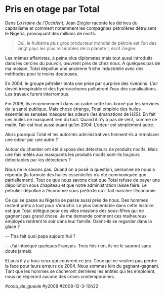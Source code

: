 # Pris en otage par Total

Dans *La Haine de l’Occident*, Jean Ziegler raconte les dérives du capitalisme et comment notamment les compagnies pétrolières détruisent le Nigeria, provoquant des millions de morts.

> Oui, le huitième plus gros producteur mondial de pétrole est l’un des vingt pays les plus misérables de la planète !, écrit Ziegler.

Les mêmes affairistes, à peine plus diplomates mais tout aussi introduits dans les cercles du pouvoir, œuvrent près de chez nous. À quelques pas de ma maison, Total dépollue une ancienne friche industrielle avec des méthodes pour le moins douteuses.

En 2004, le groupe pétrolier tenta une prise par surprise des riverains. L’air devint irrespirable et des hydrocarbures polluèrent l’eau des canalisations. Les travaux furent interrompus.

Fin 2008, ils recommencent dans un cadre cette fois borné par les services de la santé publique. Mais chose étrange, Total emploie des huiles essentielles sensées masquer les odeurs (les émanations de H2S). En fait ces huiles ne masquent rien du tout. Quand il n’y a pas de vent, comme ce matin, l’air est tout aussi puant qu’en 2004. L’odeur est simplement autre.

Alors pourquoi Total et les autorités administratives tiennent-ils à remplacer une odeur par une autre ?

Autour du chantier ont été disposé des détecteurs de produits nocifs. Mais une fois mêlés aux masquants les produits nocifs sont-ils toujours détectables par les détecteurs ?

Nous ne le savons pas. Quand on a posé la question, personne ne nous a répondu (la formule des huiles essentielles n’a été communiquée que partiellement). Tout ce que nous savons c’est que Total refuse de payer une dépollution sous chapiteau et que notre administration laisse faire. Le pétrolier dépollue à l’économie sous prétexte qu’il fait marcher l’économie.

Ce qui se passe au Nigeria se passe aussi près de nous. Des hommes restent prêts à tout pour s’enrichir. Le plus lamentable dans cette histoire est que Total délègue pour ces viles missions des sous-fifres qui ne gagnent pas grand chose. Je me demande comment ces malheureux employés rentrent le soir dans leur famille. Osent-ils se regarder dans la glace ?

-- T’as fait quoi papa aujourd’hui ?

-- J’ai intoxiqué quelques Français. Trois fois rien, ils ne le sauront sans doute jamais.

Et puis il y a tous ceux qui couvrent ce jeu. Ceux qui ne veulent pas perdre la face pour leurs erreurs de 2004. Nous sommes loin du gagnant-gagnant. Tant que les hommes se cacheront derrières les entités qui les emploient, nous ne régleront aucune des crises contemporaines.

#coup_de_gueule #y2008 #2008-12-3-10h22
